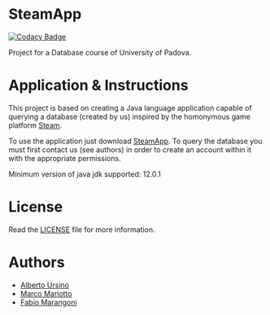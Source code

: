 SteamApp
========

[![Codacy Badge](https://api.codacy.com/project/badge/Grade/e5ddd5f4a0ed4467b1ef919fa36b96a3)](https://app.codacy.com/manual/lettomobile/SteamApp?utm_source=github.com&utm_medium=referral&utm_content=lettomobile/SteamApp&utm_campaign=Badge_Grade_Dashboard)

Project for a Database course of University of Padova.<br>

Application & Instructions
============

This project is based on creating a Java language application capable of querying a database (created by us) inspired by the homonymous game platform [Steam](https://store.steampowered.com/). 

To use the application just download [SteamApp](https://github.com/lettomobile/SteamApp/blob/master/SteamApp.jar).
To query the database you must first contact us (see authors) in order to create an account within it with the appropriate permissions.

Minimum version of java jdk supported: 12.0.1

License
=======

Read the [LICENSE](https://github.com/AlbertoUrsino/SteamApp/blob/master/LICENSE) file for more information.

Authors
======
* [Alberto Ursino](https://github.com/AlbertoUrsino)
* [Marco Mariotto](https://github.com/d-u-d-e)
* [Fabio Marangoni](https://github.com/Fabio-Marangoni)
